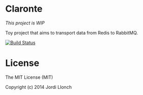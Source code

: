 # Claronte

_This project is WIP_

Toy project that aims to transport data from Redis to RabbitMQ.

[![Build Status](https://travis-ci.org/jordillonch/claronte.svg?branch=master)](http://travis-ci.org/jordillonch/claronte)


# License

The MIT License (MIT)

Copyright (c) 2014 Jordi Llonch
